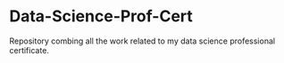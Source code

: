 # Data-Science-Prof-Cert

Repository combing all the work related to my data science professional certificate.
